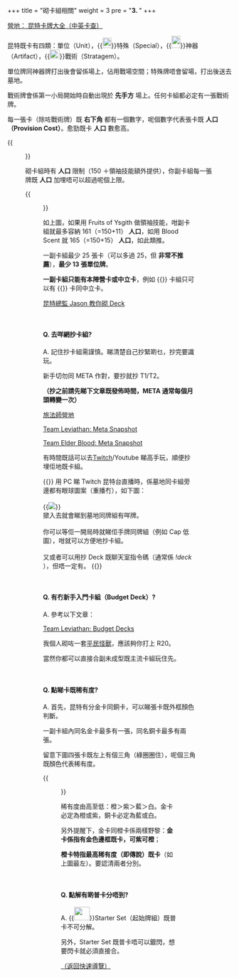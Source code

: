 +++
title = "砌卡組相關"
weight = 3
pre = "<b>3. </b>"
+++

[營地： 昆特卡牌大全（中英卡查）](https://www.iyingdi.com/web/tools/gwent/cards)

昆特既卡有四類：單位（Unit），{{<img width=20px height=22.76px src="images/typeSpecial.png">}}特殊（Special），{{<img width=20px height=26.58px src="images/typeArtifact.png">}}神器（Artifact），{{<img width=22px height=20.00px src="images/typeStrategem.png">}}戰術（Stratagem）。

單位牌同神器牌打出後會留係場上，佔用戰場空間；特殊牌唔會留場，打出後送去墓地。

戰術牌會係第一小局開始時自動出現於 **先手方** 場上。任何卡組都必定有一張戰術牌。

每一張卡（除咗戰術牌）既 **右下角** 都有一個數字，呢個數字代表張卡既 **人口（Provision Cost）**。愈勁既卡 **人口** 數愈高。

{{<figure src="/images/type.jpg">}}

砌卡組時有 **人口** 限制（150 ＋領袖技能額外提供），你副卡組每一張牌既 **人口** 加埋唔可以超過呢個上限。

{{<figure src="/images/provision.jpg">}}

如上圖，如果用 Fruits of Ysgith 做領袖技能，咁副卡組就最多容納 161（=150+11） **人口**，如用 Blood Scent 就 165（=150+15） **人口**，如此類推。

一副卡組最少 25 張卡（可以多過 25，但 **非常不推薦**），**最少 13 張單位牌**。

**一副卡組只能有本陣營卡或中立卡**，例如 {{<class name="MO" text="怪獸">}} 卡組只可以有 {{<class name="MO" text="怪獸">}} 卡同中立卡。

[昆特總監 Jason 教你砌 Deck](https://youtu.be/GAuGE-YWI7A)

&nbsp;

#### Q. 去咩網抄卡組?

A. 記住抄卡組需謹慎。睇清楚自己抄緊啲乜，抄完要識玩。

新手切勿同 META 作對，要抄就抄 T1/T2。

**（抄之前請先睇下文章既發佈時間，META 通常每個月頭轉變一次）**

[旅法師營地](https://www.iyingdi.com/tz/tag/19)

[Team Leviathan: Meta Snapshot](https://teamleviathangaming.com/category/gwent-meta/)

[Team Elder Blood: Meta Snapshot](https://teamelderblood.com/meta-snapshot/)

有時間既話可以去[Twitch](../others/)/Youtube 睇高手玩，順便抄埋佢地既卡組。

{{<expand title="（PC Only）抄卡組教學">}}
用 PC 睇 Twitch 昆特台直播時，係墓地同卡組旁邊都有眼球圖案（重播冇），如下圖：
<br/><br/>
{{<img width=auto height=auto src="images/gwentObserver.jpg">}}
<br/>
撳入去就會睇到墓地同牌組有咩牌。
<br/><br/>
你可以等佢一開局時就睇佢手牌同牌組（例如 Cap 低圖），咁就可以方便地抄卡組。
<br/><br/>
又或者可以用抄 Deck 既聊天室指令碼（通常係 <span style="font-style: italic;">!deck</span> ），但唔一定有。
{{</expand>}}

&nbsp;

#### Q. 有冇新手入門卡組（Budget Deck）?

A. 參考以下文章：

[Team Leviathan: Budget Decks](https://teamleviathangaming.com/budget/)

我個人砌咗一套[平民怪獸](https://www.playgwent.com/en/decks/cf5266aa1c5110a5611526c43dd1d875)，應該夠你打上 R20。

當然你都可以直接合副未成型既主流卡組玩住先。

&nbsp;

#### Q. 點睇卡既稀有度?

A. 首先，昆特有分金卡同銅卡，可以睇張卡既外框顏色判斷。

一副卡組內同名金卡最多有一張，同名銅卡最多有兩張。

留意下圖四張卡既左上有個三角（綠圈圈住），呢個三角既顏色代表稀有度。

{{<figure src="/images/rarity.jpg">}}

稀有度由高至低：橙＞紫＞藍＞白。金卡必定為橙或紫，銅卡必定為藍或白。

另外提醒下，金卡同橙卡係兩樣野黎：**金卡係指有金色邊框既卡，可紫可橙**；

**橙卡特指最高稀有度（即傳說）既卡**（如上圖最左）。要認清兩者分別。

&nbsp;

#### Q. 點解有啲普卡分唔到?

A. {{<img width=34.95px height=29.77px src="images/starterSet.png">}}Starter Set（起始牌組）既普卡不可分解。

另外，Starter Set 既普卡唔可以鍍閃，想要閃卡就必須直接合。

[（返回快速導覽）](../#quicknav)
